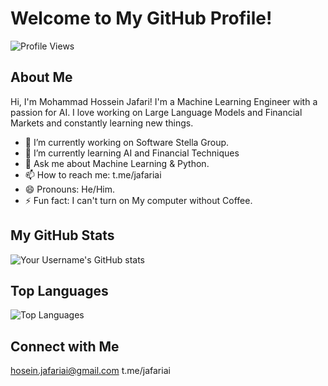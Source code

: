 # Welcome to My GitHub Profile!

![Profile Views](https://komarev.com/ghpvc/?username=yourUsername&color=green)

## About Me
Hi, I'm Mohammad Hossein Jafari! I'm a Machine Learning Engineer with a passion for AI. I love working on Large Language Models and Financial Markets and constantly learning new things.

- 🔭 I’m currently working on Software Stella Group.
- 🌱 I’m currently learning AI and Financial Techniques
- 💬 Ask me about Machine Learning & Python.
- 📫 How to reach me: t.me/jafariai
- 😄 Pronouns: He/Him.
- ⚡ Fun fact: I can't turn on My computer without Coffee.

## My GitHub Stats
![Your Username's GitHub stats](https://github-readme-stats.vercel.app/api?username=jafariai&show_icons=true&theme=radical)

## Top Languages
![Top Languages](https://github-readme-stats.vercel.app/api/top-langs/?username=jafariai&layout=compact&theme=radical)

## Connect with Me
hosein.jafariai@gmail.com
t.me/jafariai
